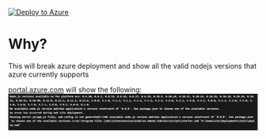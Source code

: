 
[![Deploy to Azure](http://azuredeploy.net/deploybutton.png)](https://azuredeploy.net/)

# Why?

This will break azure deployment and show all the valid nodejs versions that azure currently supports

[portal.azure.com](https://portal.azure.com) will show the following:
![portal](./img/failure.png)
